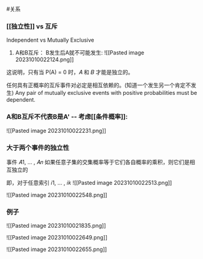 #关系 


### [[独立性]] vs 互斥
Independent vs Mutually Exclusive

1. A和B互斥： B发生后A就不可能发生:
![[Pasted image 20231010022124.png]]

这说明，只有当 P(A) = 0 时，𝐴 和 𝐵 才能是独立的。

任何具有正概率的互斥事件对必定是相互依赖的。(知道一个发生另一个肯定不发生)
Any pair of mutually exclusive events with positive probabilities must be dependent.

### A和B互斥不代表B是A' -- 考虑[[条件概率]]:
![[Pasted image 20231010022231.png]]

### 大于两个事件的独立性

事件 𝐴1, … , 𝐴𝑛 如果任意子集的交集概率等于它们各自概率的乘积，则它们是相互独立的

即，对于任意索引 𝑖1, … , 𝑖𝑘
![[Pasted image 20231010022513.png]]

![[Pasted image 20231010022548.png]]


### 例子

![[Pasted image 20231010021835.png]]

![[Pasted image 20231010022649.png]]

![[Pasted image 20231010022655.png]]


